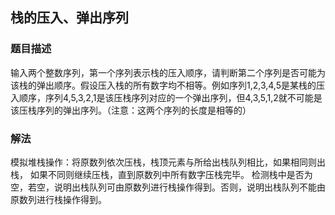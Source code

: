 ## 栈的压入、弹出序列
### 题目描述

输入两个整数序列，第一个序列表示栈的压入顺序，请判断第二个序列是否可能为该栈的弹出顺序。假设压入栈的所有数字均不相等。例如序列1,2,3,4,5是某栈的压入顺序，序列4,5,3,2,1是该压栈序列对应的一个弹出序列，但4,3,5,1,2就不可能是该压栈序列的弹出序列。（注意：这两个序列的长度是相等的）
### 解法

模拟堆栈操作：将原数列依次压栈，栈顶元素与所给出栈队列相比，如果相同则出栈，
如果不同则继续压栈，直到原数列中所有数字压栈完毕。
检测栈中是否为空，若空，说明出栈队列可由原数列进行栈操作得到。否则，说明出栈队列不能由原数列进行栈操作得到。